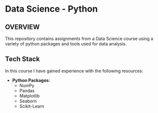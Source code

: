 # Data Science - Python

## OVERVIEW
This repository contains assignments from a Data Science course using a variety of python packages and tools used for data analysis. 

## Tech Stack
In this course I have gained experience with the following resources:
- **Python Packages:** 
  - NumPy
  - Pandas
  - Matplotlib
  - Seaborn
  - Scikit-Learn
